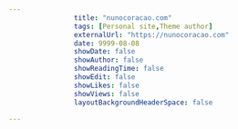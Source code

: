 ---
                title: "nunocoracao.com"
                tags: [Personal site,Theme author]
                externalUrl: "https://nunocoracao.com"
                date: 9999-08-08
                showDate: false
                showAuthor: false
                showReadingTime: false
                showEdit: false
                showLikes: false
                showViews: false
                layoutBackgroundHeaderSpace: false
                ---
